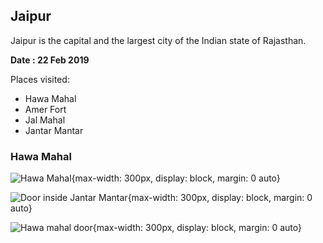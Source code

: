 
## Jaipur
Jaipur is the capital and the largest city of the Indian state of Rajasthan. 

__Date : 22 Feb 2019__

Places visited: 
- Hawa Mahal
- Amer Fort
- Jal Mahal
- Jantar Mantar


### Hawa Mahal


![Hawa Mahal](/assets/images/2021-10-01-00-41-29.png){max-width: 300px, display: block, margin: 0 auto}


![Door inside Jantar Mantar](/assets/images/2021-10-01-00-42-11.png){max-width: 300px, display: block, margin: 0 auto}

![Hawa mahal door](/assets/images/2021-10-01-01-05-30.png){max-width: 300px, display: block, margin: 0 auto}
